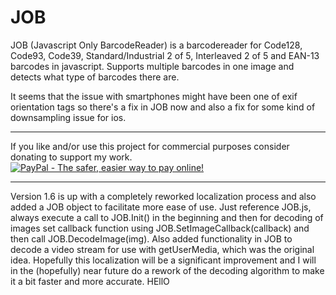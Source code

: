 JOB
=============

JOB (Javascript Only BarcodeReader) is a barcodereader for Code128, Code93, Code39, Standard/Industrial 2 of 5,
Interleaved 2 of 5 and EAN-13 barcodes in javascript.
Supports multiple barcodes in one image and detects what type of barcodes there are.

It seems that the issue with smartphones might have been one of exif orientation tags so there's a fix in JOB now and also a fix for some kind of downsampling issue for ios.

***
If you like and/or use this project for commercial purposes consider donating to support my work.  
<a href="https://www.paypal.com/cgi-bin/webscr?cmd=_s-xclick&hosted_button_id=G5G3LGA8QRA6S"><img src="https://www.paypal.com/en_US/i/btn/btn_donateCC_LG.gif" alt="PayPal - The safer, easier way to pay online!" /></a>
***

Version 1.6 is up with a completely reworked localization process and also added a JOB object to facilitate more ease of use. Just reference JOB.js, always execute a call to JOB.Init() in the beginning and then for decoding of images set callback function using JOB.SetImageCallback(callback) and then call JOB.DecodeImage(img). Also added functionality in JOB to decode a video stream for use with getUserMedia, which was the original idea. Hopefully this localization will be a significant improvement and I will in the (hopefully) near future do a rework of the decoding algorithm to make it a bit faster and more accurate.
HEllO